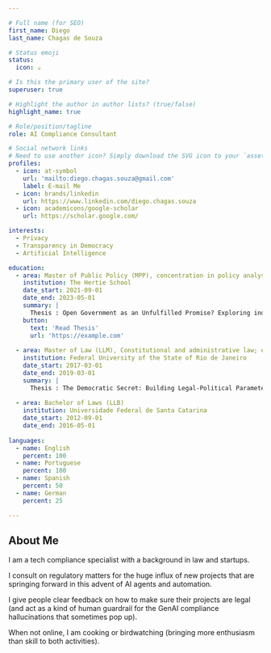 ```yaml
---

# Full name (for SEO)
first_name: Diego
last_name: Chagas de Souza

# Status emoji
status:
  icon: ☕️

# Is this the primary user of the site?
superuser: true

# Highlight the author in author lists? (true/false)
highlight_name: true

# Role/position/tagline
role: AI Compliance Consultant

# Social network links
# Need to use another icon? Simply download the SVG icon to your `assets/media/icons/` folder.
profiles:
  - icon: at-symbol
    url: 'mailto:diego.chagas.souza@gmail.com'
    label: E-mail Me
  - icon: brands/linkedin
    url: https://www.linkedin.com/diego.chagas.souza
  - icon: academicons/google-scholar
    url: https://scholar.google.com/

interests:
  - Privacy
  - Transparency in Democracy
  - Artificial Intelligence

education:
  - area: Master of Public Policy (MPP), concentration in policy analysis
    institution: The Hertie School
    date_start: 2021-09-01
    date_end: 2023-05-01
    summary: |
      Thesis : Open Government as an Unfulfilled Promise? Exploring indirect pathways of change trough the Open Government Partnership.
    button:
      text: 'Read Thesis'
      url: 'https://example.com'
    
  - area: Master of Law (LLM), Constitutional and administrative law; emphasis on transparency and access to information.
    institution: Federal University of the State of Rio de Janeiro
    date_start: 2017-03-01
    date_end: 2019-03-01
    summary: |
      Thesis : The Democratic Secret: Building Legal-Political Parameters for Secrecy in Public Administration (title adapted from Portuguese)
  
  - area: Bachelor of Laws (LLB)
    institution: Universidade Federal de Santa Catarina
    date_start: 2012-09-01
    date_end: 2016-05-01
   
languages:
  - name: English
    percent: 100
  - name: Portuguese
    percent: 100
  - name: Spanish
    percent: 50
  - name: German
    percent: 25

---
```


## About Me

I am a tech compliance specialist with a background in law and startups. 

I consult on regulatory matters for the huge influx of new projects that are springing forward in this advent of AI agents and automation. 

I give people clear feedback on how to make sure their projects are legal (and act as a kind of human guardrail for the GenAI compliance hallucinations that sometimes pop up).

When not online, I am cooking or birdwatching (bringing more enthusiasm than skill to both activities).
